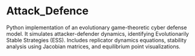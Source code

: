 # Attack_Defence
Python implementation of an evolutionary game-theoretic cyber defense model. It simulates attacker-defender dynamics, identifying Evolutionarily Stable Strategies (ESS). Includes replicator dynamics equations, stability analysis using Jacobian matrices, and equilibrium point visualizations.
